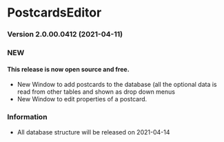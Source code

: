 # PostcardsEditor

### Version 2.0.00.0412 (2021-04-11)

### NEW
#### This release is now open source and free.
- New Window to add postcards to the database (all the optional data is read from other tables and shown as drop down menus
- New Window to edit properties of a postcard.



### Information
- All database structure will be released on 2021-04-14
